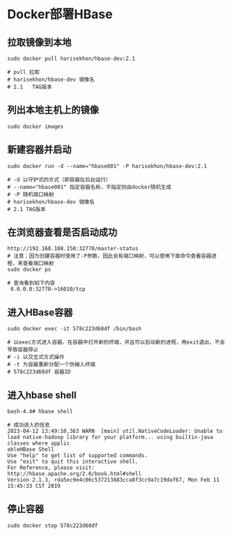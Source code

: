# Docker部署HBase


## 拉取镜像到本地

```shell
sudo docker pull harisekhon/hbase-dev:2.1

# pull 拉取
# harisekhon/hbase-dev 镜像名
# 2.1	TAG版本
```

## 列出本地主机上的镜像

```shell
sudo docker images
```

## 新建容器并启动

```shell
sudo docker run -d --name="hbase001" -P harisekhon/hbase-dev:2.1

# -d 以守护式的方式（即容器在后台运行）
# --name="hbase001" 指定容器名称，不指定则由docker随机生成
# -P 随机端口映射
# harisekhon/hbase-dev 镜像名
# 2.1 TAG版本
```

## 在浏览器查看是否启动成功

```shell
http://192.168.188.150:32770/master-status
# 注意：因为创建容器时使用了-P参数，因此会有端口映射，可以使用下面命令查看容器进程，来查看端口映射
sudo docker ps 

# 查询看到如下内容
 0.0.0.0:32770->16010/tcp
```

## 进入HBase容器

```shell
sudo docker exec -it 578c223d68df /bin/bash

# 以exec方式进入容器，在容器中打开新的终端，并且可以启动新的进程，用exit退出，不会导致容器停止
# -i 以交互式方式操作
# -t 为容器重新分配一个伪输入终端
# 578c223d68df 容器ID
```

## 进入hbase shell

```shell
bash-4.4# hbase shell

# 成功进入的信息
2023-04-12 13:49:10,363 WARN  [main] util.NativeCodeLoader: Unable to load native-hadoop library for your platform... using builtin-java classes where applic
ableHBase Shell
Use "help" to get list of supported commands.
Use "exit" to quit this interactive shell.
For Reference, please visit: http://hbase.apache.org/2.0/book.html#shell
Version 2.1.3, rda5ec9e4c06c537213883cca8f3cc9a7c19daf67, Mon Feb 11 15:45:33 CST 2019

```

## 停止容器

```shell
sudo docker stop 578c223d68df
```

